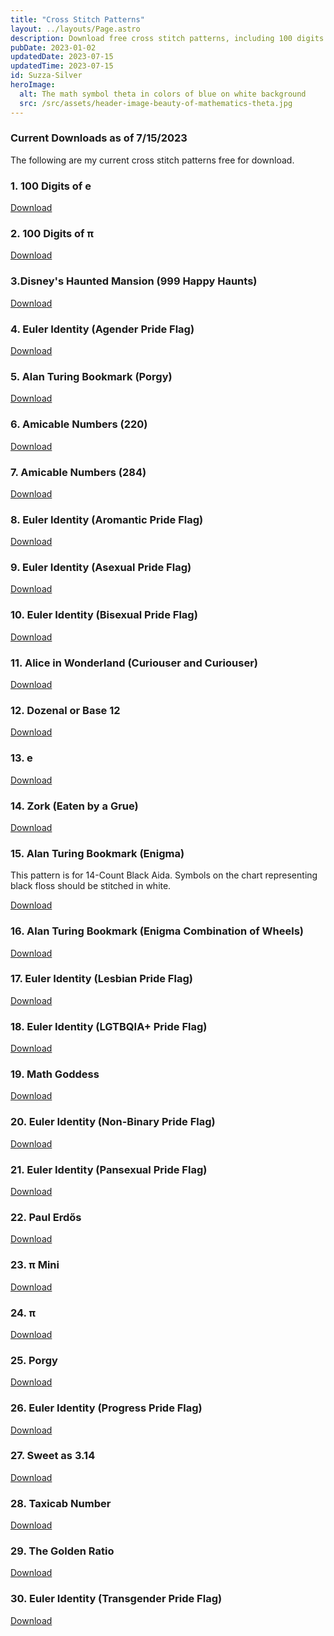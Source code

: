 ```yaml
---
title: "Cross Stitch Patterns"
layout: ../layouts/Page.astro
description: Download free cross stitch patterns, including 100 digits of e and pi, Disney's Haunted Mansion, and various Pride Flag designs. Choose from a range of mathematical and cultural designs, including patterns for Alan Turing bookmarks and Alice in Wonderland.
pubDate: 2023-01-02
updatedDate: 2023-07-15
updatedTime: 2023-07-15
id: Suzza-Silver
heroImage:
  alt: The math symbol theta in colors of blue on white background
  src: /src/assets/header-image-beauty-of-mathematics-theta.jpg
---
```


### Current Downloads as of 7/15/2023

The following are my current cross stitch patterns free for
download.

### 1. 100 Digits of e

[Download](/patterns/100-digits-e.pdf)

### 2. 100 Digits of π

[Download](/patterns/100-digits-pi.pdf)

### 3.Disney's Haunted Mansion (999 Happy Haunts)

[Download](/patterns/999-Happy-Haunts.pdf)

### 4. Euler Identity (Agender Pride Flag)

[Download](/patterns/Euler-Identity-AGENDER.png)

### 5. Alan Turing Bookmark (Porgy)

[Download](/patterns/Alan-Turing-Porgy-white-Aida.pdf)

### 6. Amicable Numbers (220)

[Download](/patterns/Amicable-Numbers-220.pdf)

### 7. Amicable Numbers (284)

[Download](/patterns/Amicable-Numbers-284.pdf)

### 8. Euler Identity (Aromantic Pride Flag)

[Download](/patterns/Euler-Identity-AROMANTIC.png)

### 9. Euler Identity (Asexual Pride Flag)

[Download](/patterns/Euler-Identity-ASEXUAL.pdf)

### 10. Euler Identity (Bisexual Pride Flag)

[Download](/patterns/Euler-Identity-BISEXUAL.pdf)

### 11. Alice in Wonderland (Curiouser and Curiouser)

[Download](/patterns/curiouser.pdf)

### 12. Dozenal or Base 12

[Download](/patterns/Base-12-Royal-Blue.pdf)

### 13. e

[Download](/patterns/e-Royal-Blue.pdf)

### 14. Zork (Eaten by a Grue)

[Download](/patterns/Eaten-by-a-Grue.pdf)

### 15. Alan Turing Bookmark (Enigma)

This pattern is for 14-Count Black Aida. Symbols on the chart
representing black floss should be stitched in white.

[Download](/patterns/Alan-Turing-Enigma-2.pdf)

### 16. Alan Turing Bookmark (Enigma Combination of Wheels)

[Download](/patterns/Enigma-Machine-Combo.pdf)

### 17. Euler Identity (Lesbian Pride Flag)

[Download](/patterns/Euler-Identity-LESBIAN.png)

### 18. Euler Identity (LGTBQIA+ Pride Flag)

[Download](/patterns/Euler-Identity-LGTBQIA.pdf)

### 19. Math Goddess

[Download](/patterns/math-goddess.pdf)

### 20. Euler Identity (Non-Binary Pride Flag)

[Download](/patterns/Euler-Identity-NB.pdf)

### 21. Euler Identity (Pansexual Pride Flag)

[Download](/patterns/Euler-Identity-PANSEXUAL.pdf)

### 22. Paul Erdős

[Download](/patterns/Paul-Erdos.pdf)

### 23. π Mini

[Download](/patterns/pi-cross-stitch-mini.png)

### 24. π

[Download](/patterns/pi-Royal-Blue-1.pdf)

### 25. Porgy

[Download](/patterns/Porgy-Pattern.pdf)

### 26. Euler Identity (Progress Pride Flag)

[Download](/patterns/Euler-Identity-PROGRESS.png)

### 27. Sweet as 3.14

[Download](/patterns/sweet-as-pi.png)

### 28. Taxicab Number

[Download](/patterns/Taxicab-Number.pdf)

### 29. The Golden Ratio

[Download](/patterns/golden-ratio-digits.png)

### 30. Euler Identity (Transgender Pride Flag)

[Download](/patterns/Euler-Identity-TRANSGENDER.png)
